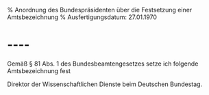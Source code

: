 % Anordnung des Bundespräsidenten über die Festsetzung einer Amtsbezeichnung
% Ausfertigungsdatum: 27.01.1970
 
# ----

Gemäß § 81 Abs. 1 des Bundesbeamtengesetzes setze ich folgende Amtsbezeichnung fest

  
Direktor der Wissenschaftlichen Dienste beim Deutschen Bundestag.
